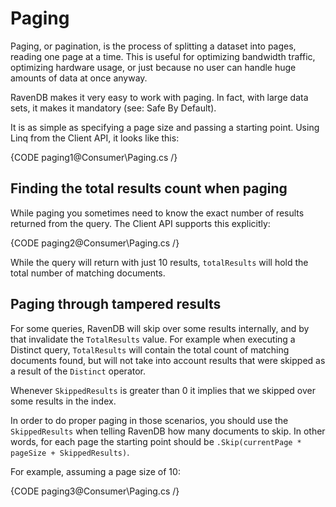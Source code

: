 ﻿# Paging

Paging, or pagination, is the process of splitting a dataset into pages, reading one page at a time. This is useful for optimizing bandwidth traffic, optimizing hardware usage, or just because no user can handle huge amounts of data at once anyway.

RavenDB makes it very easy to work with paging. In fact, with large data sets, it makes it mandatory (see: Safe By Default).

It is as simple as specifying a page size and passing a starting point. Using Linq from the Client API, it looks like this:

{CODE paging1@Consumer\Paging.cs /}

## Finding the total results count when paging

While paging you sometimes need to know the exact number of results returned from the query. The Client API supports this explicitly:

{CODE paging2@Consumer\Paging.cs /}

While the query will return with just 10 results, `totalResults` will hold the total number of matching documents.

## Paging through tampered results

For some queries, RavenDB will skip over some results internally, and by that invalidate the `TotalResults` value. For example when executing a Distinct query, `TotalResults` will contain the total count of matching documents found, but will not take into account results that were skipped as a result of the `Distinct` operator.

Whenever `SkippedResults` is greater than 0 it implies that we skipped over some results in the index.
    
In order to do proper paging in those scenarios, you should use the `SkippedResults` when telling RavenDB how many documents to skip. In other words, for each page the starting point should be `.Skip(currentPage * pageSize + SkippedResults)`.

For example, assuming a page size of 10:

{CODE paging3@Consumer\Paging.cs /}